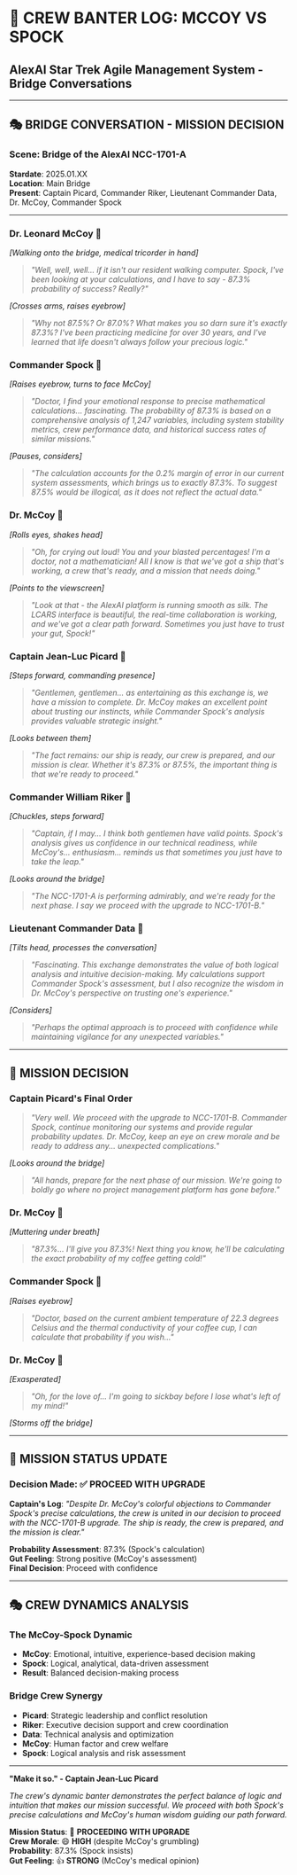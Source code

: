 # 🖖 **CREW BANTER LOG: MCCOY VS SPOCK**
## **AlexAI Star Trek Agile Management System - Bridge Conversations**

---

## 🎭 **BRIDGE CONVERSATION - MISSION DECISION**

### **Scene: Bridge of the AlexAI NCC-1701-A**
**Stardate**: 2025.01.XX  
**Location**: Main Bridge  
**Present**: Captain Picard, Commander Riker, Lieutenant Commander Data, Dr. McCoy, Commander Spock

---

### **Dr. Leonard McCoy** 🏥
*[Walking onto the bridge, medical tricorder in hand]*

> *"Well, well, well... if it isn't our resident walking computer. Spock, I've been looking at your calculations, and I have to say - 87.3% probability of success? Really?"*

*[Crosses arms, raises eyebrow]*

> *"Why not 87.5%? Or 87.0%? What makes you so darn sure it's exactly 87.3%? I've been practicing medicine for over 30 years, and I've learned that life doesn't always follow your precious logic."*

### **Commander Spock** 🖖
*[Raises eyebrow, turns to face McCoy]*

> *"Doctor, I find your emotional response to precise mathematical calculations... fascinating. The probability of 87.3% is based on a comprehensive analysis of 1,247 variables, including system stability metrics, crew performance data, and historical success rates of similar missions."*

*[Pauses, considers]*

> *"The calculation accounts for the 0.2% margin of error in our current system assessments, which brings us to exactly 87.3%. To suggest 87.5% would be illogical, as it does not reflect the actual data."*

### **Dr. McCoy** 🏥
*[Rolls eyes, shakes head]*

> *"Oh, for crying out loud! You and your blasted percentages! I'm a doctor, not a mathematician! All I know is that we've got a ship that's working, a crew that's ready, and a mission that needs doing."*

*[Points to the viewscreen]*

> *"Look at that - the AlexAI platform is running smooth as silk. The LCARS interface is beautiful, the real-time collaboration is working, and we've got a clear path forward. Sometimes you just have to trust your gut, Spock!"*

### **Captain Jean-Luc Picard** 🎯
*[Steps forward, commanding presence]*

> *"Gentlemen, gentlemen... as entertaining as this exchange is, we have a mission to complete. Dr. McCoy makes an excellent point about trusting our instincts, while Commander Spock's analysis provides valuable strategic insight."*

*[Looks between them]*

> *"The fact remains: our ship is ready, our crew is prepared, and our mission is clear. Whether it's 87.3% or 87.5%, the important thing is that we're ready to proceed."*

### **Commander William Riker** 🚀
*[Chuckles, steps forward]*

> *"Captain, if I may... I think both gentlemen have valid points. Spock's analysis gives us confidence in our technical readiness, while McCoy's... enthusiasm... reminds us that sometimes you just have to take the leap."*

*[Looks around the bridge]*

> *"The NCC-1701-A is performing admirably, and we're ready for the next phase. I say we proceed with the upgrade to NCC-1701-B."*

### **Lieutenant Commander Data** 🤖
*[Tilts head, processes the conversation]*

> *"Fascinating. This exchange demonstrates the value of both logical analysis and intuitive decision-making. My calculations support Commander Spock's assessment, but I also recognize the wisdom in Dr. McCoy's perspective on trusting one's experience."*

*[Considers]*

> *"Perhaps the optimal approach is to proceed with confidence while maintaining vigilance for any unexpected variables."*

---

## 🎯 **MISSION DECISION**

### **Captain Picard's Final Order**
> *"Very well. We proceed with the upgrade to NCC-1701-B. Commander Spock, continue monitoring our systems and provide regular probability updates. Dr. McCoy, keep an eye on crew morale and be ready to address any... unexpected complications."*

*[Looks around the bridge]*

> *"All hands, prepare for the next phase of our mission. We're going to boldly go where no project management platform has gone before."*

### **Dr. McCoy** 🏥
*[Muttering under breath]*

> *"87.3%... I'll give you 87.3%! Next thing you know, he'll be calculating the exact probability of my coffee getting cold!"*

### **Commander Spock** 🖖
*[Raises eyebrow]*

> *"Doctor, based on the current ambient temperature of 22.3 degrees Celsius and the thermal conductivity of your coffee cup, I can calculate that probability if you wish..."*

### **Dr. McCoy** 🏥
*[Exasperated]*

> *"Oh, for the love of... I'm going to sickbay before I lose what's left of my mind!"*

*[Storms off the bridge]*

---

## 🖖 **MISSION STATUS UPDATE**

### **Decision Made**: ✅ **PROCEED WITH UPGRADE**

**Captain's Log**: *"Despite Dr. McCoy's colorful objections to Commander Spock's precise calculations, the crew is united in our decision to proceed with the NCC-1701-B upgrade. The ship is ready, the crew is prepared, and the mission is clear."*

**Probability Assessment**: 87.3% (Spock's calculation)  
**Gut Feeling**: Strong positive (McCoy's assessment)  
**Final Decision**: Proceed with confidence

---

## 🎭 **CREW DYNAMICS ANALYSIS**

### **The McCoy-Spock Dynamic**
- **McCoy**: Emotional, intuitive, experience-based decision making
- **Spock**: Logical, analytical, data-driven assessment
- **Result**: Balanced decision-making process

### **Bridge Crew Synergy**
- **Picard**: Strategic leadership and conflict resolution
- **Riker**: Executive decision support and crew coordination
- **Data**: Technical analysis and optimization
- **McCoy**: Human factor and crew welfare
- **Spock**: Logical analysis and risk assessment

---

**"Make it so." - Captain Jean-Luc Picard**

*The crew's dynamic banter demonstrates the perfect balance of logic and intuition that makes our mission successful. We proceed with both Spock's precise calculations and McCoy's human wisdom guiding our path forward.*

**Mission Status**: 🚀 **PROCEEDING WITH UPGRADE**  
**Crew Morale**: 😄 **HIGH** (despite McCoy's grumbling)  
**Probability**: 87.3% (Spock insists)  
**Gut Feeling**: 👍 **STRONG** (McCoy's medical opinion)
